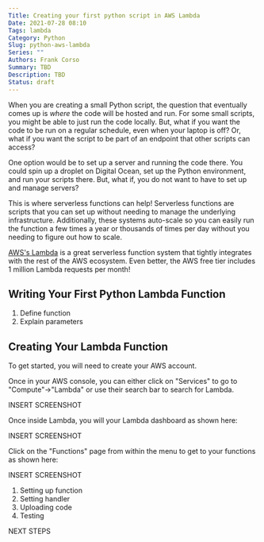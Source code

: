```yaml
---
Title: Creating your first python script in AWS Lambda
Date: 2021-07-28 08:10
Tags: lambda
Category: Python
Slug: python-aws-lambda
Series: ""
Authors: Frank Corso
Summary: TBD
Description: TBD
Status: draft
---
```

When you are creating a small Python script, the question that eventually comes up is *where* the code will be hosted and run. For some small scripts, you might be able to just run the code locally. But, what if you want the code to be run on a regular schedule, even when your laptop is off? Or, what if you want the script to be part of an endpoint that other scripts can access?

One option would be to set up a server and running the code there. You could spin up a droplet on Digital Ocean, set up the Python environment, and run your scripts there. But, what if, you do not want to have to set up and manage servers?

This is where serverless functions can help! Serverless functions are scripts that you can set up without needing to manage the underlying infrastructure. Additionally, these systems auto-scale so you can easily run the function a few times a year or thousands of times per day without you needing to figure out how to scale. 

[AWS's Lambda](https://aws.amazon.com/lambda/) is a great serverless function system that tightly integrates with the rest of the AWS ecosystem. Even better, the AWS free tier includes 1 million Lambda requests per month! [](https://aws.amazon.com/lambda/)

## Writing Your First Python Lambda Function



1. Define function
2. Explain parameters

## Creating Your Lambda Function

To get started, you will need to create your AWS account.

Once in your AWS console, you can either click on "Services" to go to "Compute"->"Lambda" or use their search bar to search for Lambda.

INSERT SCREENSHOT

Once inside Lambda, you will your Lambda dashboard as shown here:

INSERT SCREENSHOT

Click on the "Functions" page from within the menu to get to your functions as shown here:

INSERT SCREENSHOT

1. Setting up function
2. Setting handler
3. Uploading code
4. Testing

NEXT STEPS